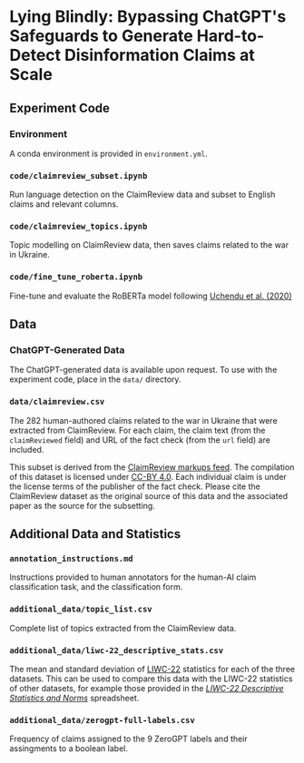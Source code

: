 # Lying Blindly: Bypassing ChatGPT's Safeguards to Generate Hard-to-Detect Disinformation Claims at Scale

## Experiment Code

### Environment

A conda environment is provided in `environment.yml`.

### `code/claimreview_subset.ipynb`

Run language detection on the ClaimReview data and subset to English claims and relevant columns.

### `code/claimreview_topics.ipynb`

Topic modelling on ClaimReview data, then saves claims related to the war in Ukraine.

### `code/fine_tune_roberta.ipynb`

Fine-tune and evaluate the RoBERTa model following [Uchendu et al. (2020)](https://aclanthology.org/2020.emnlp-main.673/)


## Data

### ChatGPT-Generated Data

The ChatGPT-generated data is available upon request. To use with the experiment code, place in the `data/` directory.

### `data/claimreview.csv`

The 282 human-authored claims related to the war in Ukraine that were extracted from ClaimReview. For each claim, the claim text (from the `claimReviewed` field) and URL of the fact check (from the `url` field) are included.

This subset is derived from the [ClaimReview markups feed](https://www.datacommons.org/factcheck/download). The compilation of this dataset is licensed under [CC-BY 4.0](https://creativecommons.org/licenses/by/4.0/). Each individual claim is under the license terms of the publisher of the fact check. Please cite the ClaimReview dataset as the original source of this data and the associated paper as the source for the subsetting.

## Additional Data and Statistics

### `annotation_instructions.md`

Instructions provided to human annotators for the human-AI claim classification task, and the classification form.

### `additional_data/topic_list.csv`

Complete list of topics extracted from the ClaimReview data.

### `additional_data/liwc-22_descriptive_stats.csv`

The mean and standard deviation of [LIWC-22](https://www.liwc.app/) statistics for each of the three datasets. This can be used to compare this data with the LIWC-22 statistics of other datasets, for example those provided in the [_LIWC-22 Descriptive Statistics and Norms_](https://www.liwc.app/help/psychometrics-manuals) spreadsheet.

### `additional_data/zerogpt-full-labels.csv`

Frequency of claims assigned to the 9 ZeroGPT labels and their assingments to a boolean label.
